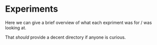 # Experiments

Here we can give a brief overview of what each expriment was for / was looking at. 

That _should_ provide a decent directory if anyone is curious. 
